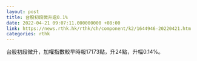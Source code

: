 ```yaml
---
layout: post
title: 台股初段微升逾0.1%
date: 2022-04-21 09:07:11.000000000 +08:00
link: https://news.rthk.hk/rthk/ch/component/k2/1644946-20220421.htm
categories: rthk
---
```


台股初段微升，加權指數較早時報17173點，升24點，升幅0.14%。

